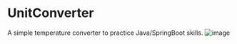 # UnitConverter
A simple temperature converter to practice Java/SpringBoot skills.
![image](https://github.com/user-attachments/assets/cb7fbe1b-c4a4-49d2-860a-0edf70f31b36)
